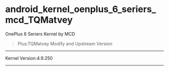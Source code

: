# android_kernel_oenplus_6_seriers_mcd_TQMatvey
 OnePlus 6 Seriers Kernel by MCD  
 > Plus:TQMatvey Modify and Upstream Version  
 ***
 Kernel Version:4.9.250  
 ***
